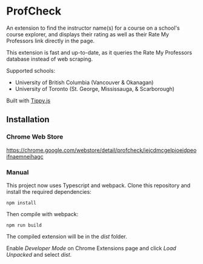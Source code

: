 # ProfCheck

An extension to find the instructor name(s) for a course on a school's course explorer, and displays their rating as well as their Rate My Professors link directly in the page.

This extension is fast and up-to-date, as it queries the Rate My Professors database instead of web scraping.

Supported schools:

- University of British Columbia (Vancouver & Okanagan)
- University of Toronto (St. George, Mississauga, & Scarborough)

Built with [Tippy.js](https://atomiks.github.io/tippyjs/)

## Installation

### Chrome Web Store

https://chrome.google.com/webstore/detail/profcheck/iejcdmcgelpioejdpeoifnaemneihagc

### Manual

This project now uses Typescript and webpack. Clone this repository and install the required dependencies:

```shell
npm install
```

Then compile with webpack:

```shell
npm run build
```

The compiled extension will be in the _dist_ folder.

Enable _Developer Mode_ on Chrome Extensions page and click _Load Unpacked_ and select _dist_.
